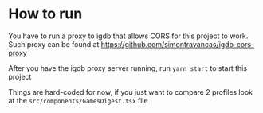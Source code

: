 # How to run

You have to run a proxy to igdb that allows CORS for this project to work. Such proxy can be found at https://github.com/simontravancas/igdb-cors-proxy

After you have the igdb proxy server running, run `yarn start` to start this project

Things are hard-coded for now, if you just want to compare 2 profiles look at the `src/components/GamesDigest.tsx` file
